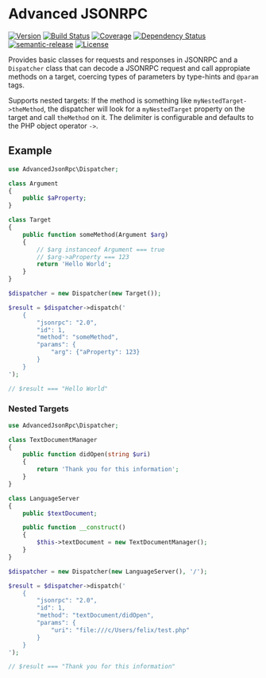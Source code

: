 # Advanced JSONRPC

[![Version](https://img.shields.io/packagist/v/felixfbecker/advanced-json-rpc.svg)](https://packagist.org/packages/felixfbecker/advanced-json-rpc)
[![Build Status](https://travis-ci.org/felixfbecker/php-advanced-json-rpc.svg?branch=master)](https://travis-ci.org/felixfbecker/php-advanced-json-rpc)
[![Coverage](https://codecov.io/gh/felixfbecker/php-advanced-json-rpc/branch/master/graph/badge.svg)](https://codecov.io/gh/felixfbecker/php-advanced-json-rpc)
[![Dependency Status](https://gemnasium.com/badges/github.com/felixfbecker/php-advanced-json-rpc.svg)](https://gemnasium.com/github.com/felixfbecker/php-advanced-json-rpc)
[![semantic-release](https://img.shields.io/badge/%20%20%F0%9F%93%A6%F0%9F%9A%80-semantic--release-e10079.svg)](https://github.com/semantic-release/semantic-release)
[![License](https://img.shields.io/packagist/l/felixfbecker/advanced-json-rpc.svg)](https://packagist.org/packages/felixfbecker/advanced-json-rpc)

Provides basic classes for requests and responses in JSONRPC and a `Dispatcher` class that can decode a JSONRPC request
and call appropiate methods on a target, coercing types of parameters by type-hints and `@param` tags.

Supports nested targets: If the method is something like `myNestedTarget->theMethod`, the dispatcher will look for a
`myNestedTarget` property on the target and call `theMethod` on it. The delimiter is configurable and defaults to the
PHP object operator `->`.

## Example

```php
use AdvancedJsonRpc\Dispatcher;

class Argument 
{
    public $aProperty;
}

class Target
{
    public function someMethod(Argument $arg)
    {
        // $arg instanceof Argument === true
        // $arg->aProperty === 123
        return 'Hello World';
    }
}

$dispatcher = new Dispatcher(new Target());

$result = $dispatcher->dispatch('
    {
        "jsonrpc": "2.0",
        "id": 1,
        "method": "someMethod", 
        "params": {
            "arg": {"aProperty": 123}
        }
    }
');

// $result === "Hello World"
```

### Nested Targets

```php
use AdvancedJsonRpc\Dispatcher;

class TextDocumentManager 
{
    public function didOpen(string $uri)
    {
        return 'Thank you for this information';
    }
}

class LanguageServer
{
    public $textDocument;

    public function __construct()
    {
        $this->textDocument = new TextDocumentManager();
    }
}

$dispatcher = new Dispatcher(new LanguageServer(), '/');

$result = $dispatcher->dispatch('
    {
        "jsonrpc": "2.0",
        "id": 1,
        "method": "textDocument/didOpen", 
        "params": {
            "uri": "file:///c/Users/felix/test.php"
        }
    }
');

// $result === "Thank you for this information"
```
